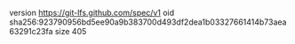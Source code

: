 version https://git-lfs.github.com/spec/v1
oid sha256:923790956bd5ee90a9b383700d493df2dea1b03327661414b73aea63291c23fa
size 405
